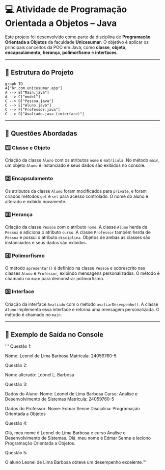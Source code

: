 # 💻 Atividade de Programação Orientada a Objetos – Java

Este projeto foi desenvolvido como parte da disciplina de **Programação Orientada a Objetos** da faculdade **Unicesumar**. O objetivo é aplicar os principais conceitos da POO em Java, como **classe**, **objeto**, **encapsulamento**, **herança**, **polimorfismo** e **interfaces**.

---

## 📁 Estrutura do Projeto

```mermaid
graph TD
A["br.com.unicesumar.app"]
A --> B["Main.java"]
A --> C["model"]
C --> D["Pessoa.java"]
C --> E["Aluno.java"]
C --> F["Professor.java"]
C --> G["Avaliado.java (interface)"]
```

---

## 🧠 Questões Abordadas

### 1️⃣ Classe e Objeto
Criação da classe `Aluno` com os atributos `nome` e `matrícula`. No método `main`, um objeto `Aluno` é instanciado e seus dados são exibidos no console.

### 2️⃣ Encapsulamento
Os atributos da classe `Aluno` foram modificados para `private`, e foram criados métodos `get` e `set` para acesso controlado. O nome do aluno é alterado e exibido novamente.

### 3️⃣ Herança
Criação da classe `Pessoa` com o atributo `nome`. A classe `Aluno` herda de `Pessoa` e adiciona o atributo `curso`. A classe `Professor` também herda de `Pessoa` e possui o atributo `disciplina`. Objetos de ambas as classes são instanciados e seus dados são exibidos.

### 4️⃣ Polimorfismo
O método `apresentar()` é definido na classe `Pessoa` e sobrescrito nas classes `Aluno` e `Professor`, exibindo mensagens personalizadas. O método é chamado no `main` para demonstrar polimorfismo.

### 5️⃣ Interface
Criação da interface `Avaliado` com o método `avaliarDesempenho()`. A classe `Aluno` implementa essa interface e retorna uma mensagem personalizada. O método é chamado no `main`.

---

## 🧪 Exemplo de Saída no Console

'''
Questão 1:

Nome: Leonel de Lima Barbosa
Matrícula: 24059760-5

Questão 2:

Nome alterado: Leonel L. Barbosa

Questão 3:

Dados do Aluno:
Nome: Leonel de Lima Barbosa
Curso: Analise e Desenvolvimento de Sistemas
Matrícula: 24059760-5

Dados do Professor:
Nome: Edmar Senne
Disciplina: Programação Orientada a Objetos

Questão 4:

Olá, meu nome é Leonel de Lima Barbosa e curso Analise e Desenvolvimento de Sistemas.
Olá, meu nome é Edmar Senne e leciono Programação Orientada a Objetos.

Questão 5:

O aluno Leonel de Lima Barbosa obteve um desempenho excelente.'''
